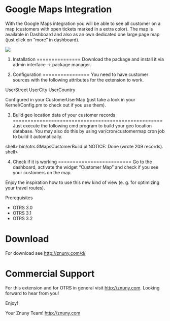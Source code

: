 Google Maps Integration
=======================
With the Google Maps integration you will be able to see all customer on a map (customers with open tickets marked in a extra color). The map is available in Dashboard and also as an own dedicated one large page map (just click on “more” in dashboard).

<img src="Znuny4OTRS-CustomerMap/raw/master/screenshots/customermap.png" />

1) Installation
===============
Download the package and install it via admin interface -> package manager.

2) Configuration
================
You need to have customer sources with the following attributes for the extension to work.

UserStreet
UserCity
UserCountry

Configured in your CustomerUserMap (just take a look in your Kernel/Config.pm to check out if you use them).

3) Build geo location data of your customer records
===================================================
Just execute the following cmd program to build your geo location database. You may also do this by using var/cron/customermap cron job to build it automatically.

shell> bin/otrs.GMapsCustomerBuild.pl
NOTICE: Done (wrote 209 records).
shell>

4) Check if it is working
=========================
Go to the dashboard, activate the widget “Customer Map” and check if you see your customers on the map. 

Enjoy the inspiration how to use this new kind of view (e. g. for optimizing your travel routes). 

Prerequisites
* OTRS 3.0
* OTRS 3.1
* OTRS 3.2

Download
========
For download see http://znuny.com/d/

Commercial Support
==================
For this extension and for OTRS in general visit http://znuny.com. Looking forward to hear from you!

Enjoy!

 Your Znuny Team!
 http://znuny.com

